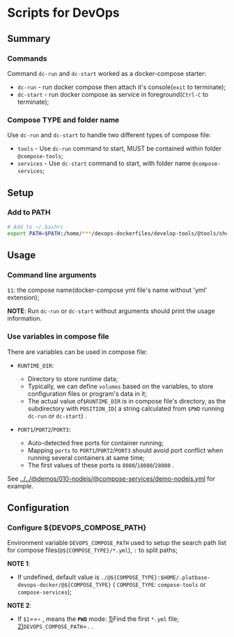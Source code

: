 # Scripts for DevOps



## Summary

### Commands

Command `dc-run` and `dc-start` worked as a docker-compose starter:

- `dc-run` - run docker compose then attach it's console(`exit` to terminate);
- `dc-start` - run docker compose as service in foreground(`Ctrl-C` to terminate); 

### Compose TYPE and folder name

Use `dc-run` and `dc-start` to handle two different types of compose file:

- `tools` - Use `dc-run` command to start, MUST be contained within folder `@compose-tools`; 
- `services` - Use `dc-start` command to start, with folder name `@compose-services`;



## Setup

### Add to PATH

```bash
# Add to ~/.bashrc
export PATH=$PATH:/home/***/devops-dockerfiles/develop-tools/@tools/shell-scripts
```



## Usage

### Command line arguments

`$1`: the compose name(docker-compose yml file's name without 'yml' extension);



**NOTE**: Run  `dc-run` or `dc-start` without arguments should print the usage information.



### Use variables in compose file

There are variables can be used in compose file:

- `RUNTIME_DIR`: 
  - Directory to store runtime data;
  - Typically, we can define `volumes` based on the variables, to store configuration files or program's data in it; 
  - The actual value of`$RUNTIME_DIR` is in  compose file's directory, as the subdirectory with `POSITION_ID`( a string calculated from `$PWD` running   `dc-run` or `dc-start`) .

- `PORT1`/`PORT2`/`PORT3`: 
  - Auto-detected free ports for container running;
  - Mapping `ports` to `PORT1`/`PORT2`/`PORT3` should avoid port conflict when  running several containers at same time;
  - The first values of these ports is `8080`/`18080`/`28080` .



See [../../@demos/010-nodejs/@compose-services/demo-nodejs.yml](../../@demos/010-nodejs/@compose-services/demo-nodejs.yml) for example.



## Configuration

### Configure ${DEVOPS_COMPOSE_PATH}

Environment variable `DEVOPS_COMPOSE_PATH` used to setup the search path list for compose files(`@${COMPOSE_TYPE}/*.yml`), `:` to split paths;

**NOTE 1**:

- If undefined, default value is `./@${COMPOSE_TYPE}:$HOME/.platbase-devops-docker/@${COMPOSE_TYPE}` ( `COMPOSE_TYPE`: `compose-tools`  or `compose-services`);

**NOTE 2**:

- If `$1`==**`-`** , means the **`PWD`** mode: <u>1)</u>Find the first `*.yml` file; <u>2)</u>`DEVOPS_COMPOSE_PATH`=`.` .

